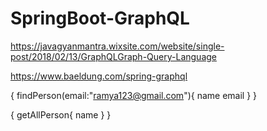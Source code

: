 # SpringBoot-GraphQL

https://javagyanmantra.wixsite.com/website/single-post/2018/02/13/GraphQLGraph-Query-Language

https://www.baeldung.com/spring-graphql


{
    findPerson(email:"ramya123@gmail.com"){
        name
        email
    }
}


{
getAllPerson{
 name
 }
 }
